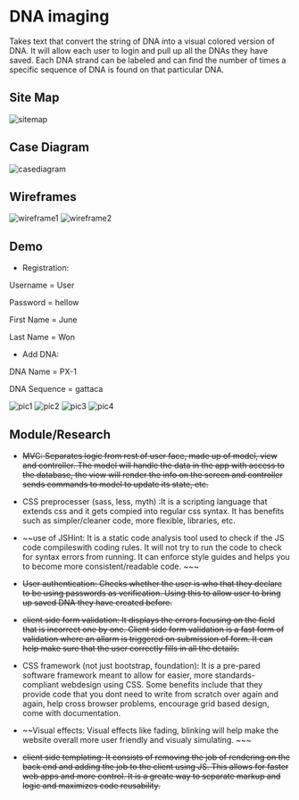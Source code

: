 DNA imaging
===========

Takes text that convert the string of DNA into a visual colored version of DNA. It will allow each user to login and pull up all the DNAs they have saved. Each DNA strand can be labeled and can find the number of times a specific sequence of DNA is found on that particular DNA.
	
Site Map
--------
![sitemap](https://github.com/xsweetpea/2014-finalproject/blob/master/documentation/sitemap.png)

Case Diagram
------------
![casediagram](https://github.com/xsweetpea/2014-finalproject/blob/master/documentation/casediagram.png)

Wireframes
----------
![wireframe1](https://github.com/xsweetpea/2014-finalproject/blob/master/documentation/wireframe1.png)
![wireframe2](https://github.com/xsweetpea/2014-finalproject/blob/master/documentation/wireframe2.png)

Demo
----
- Registration: 

Username = User

Password = hellow

First Name = June

Last Name = Won

- Add DNA:

DNA Name = PX-1

DNA Sequence = gattaca

![pic1](https://github.com/xsweetpea/2014-finalproject/blob/master/documentation/1.png)
![pic2](https://github.com/xsweetpea/2014-finalproject/blob/master/documentation/2.png)
![pic3](https://github.com/xsweetpea/2014-finalproject/blob/master/documentation/3.png)
![pic4](https://github.com/xsweetpea/2014-finalproject/blob/master/documentation/4.png)


Module/Research
---------------
- ~~MVC: Separates logic from rest of user face, made up of model, view and controller. The model will handle the data in the app with access to the database, the view will render the info on the screen and controller sends commands to model to update its state, etc.~~

- CSS preprocesser (sass, less, myth) :It is a scripting language that extends css and it gets compied into regular css syntax. It has benefits such as simpler/cleaner code, more flexible, libraries, etc. 

- ~~use of JSHint: It is a static code analysis tool used to check if the JS code compileswith coding rules. It will not try to run the code to check for syntax errors from running. It can enforce style guides and helps you to become more consistent/readable code. ~~~

- ~~User authentication: Checks whether the user is who that they declare to be using passwords as verification. Using this to allow user to bring up saved DNA they have created before.~~

- ~~client side form validation: It displays the errors focusing on the field that is incorrect one by one. Client side form validation is a fast form of validation where an allarm is triggered on submission of form. It can help make sure that the user correctly fills in all the details.~~ 

- CSS framework (not just bootstrap, foundation): It is a pre-pared software framework meant to allow for easier, more standards-compliant webdesign using CSS. Some benefits include that they provide code that you dont need to write from scratch over again and again, help cross browser problems, encourage grid based design, come with documentation.

- ~~Visual effects: Visual effects like fading, blinking will help make the website overall more user friendly and visualy simulating. ~~~

- ~~client side templating: It consists of removing the job of rendering on the back end and adding the job to the client using JS. This allows for faster web apps and more control. It is a greate way to separate markup and logic and maximizes code reusability.~~
